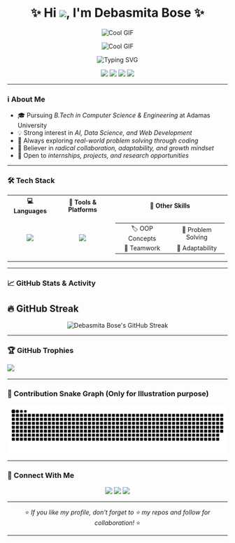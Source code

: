 ### <h1 align="center">✨ Hi <img src="https://i.ibb.co/zH54XZbH/five-unscreen.gif" width="30">, I'm Debasmita Bose ✨</h1>

<p align="center">
  <img src="https://images-wixmp-ed30a86b8c4ca887773594c2.wixmp.com/f/c83c004e-1370-4756-88e5-4071de797088/di2yz17-b809bf94-8622-4b51-901f-3d84da49ad5d.gif" width="700" alt="Cool GIF" />
</p>

<p align="center">
  <img src="https://images-wixmp-ed30a86b8c4ca887773594c2.wixmp.com/f/c83c004e-1370-4756-88e5-4071de797088/di2yz17-b809bf94-8622-4b51-901f-3d84da49ad5d.gif?token=eyJ0eXAiOiJKV1QiLCJhbGciOiJIUzI1NiJ9.eyJzdWIiOiJ1cm46YXBwOjdlMGQxODg5ODIyNjQzNzNhNWYwZDQxNWVhMGQyNmUwIiwiaXNzIjoidXJuOmFwcDo3ZTBkMTg4OTgyMjY0MzczYTVmMGQ0MTVlYTBkMjZlMCIsIm9iaiI6W1t7InBhdGgiOiIvZi9jODNjMDA0ZS0xMzcwLTQ3NTYtODhlNS00MDcxZGU3OTcwODgvZGkyeXoxNy1iODA5YmY5NC04NjIyLTRiNTEtOTAxZi0zZDg0ZGE0OWFkNWQuZ2lmIn1dXSwiYXVkIjpbInVybjpzZXJ2aWNlOmZpbGUuZG93bmxvYWQiXX0.M4Riwrjoo265UYd_MNvscxG_WmxXLEEpmaSvYv-t2nE" width="700" alt="Cool GIF" />
</p>


<p align="center">
  <img src="https://readme-typing-svg.demolab.com?font=Fira+Code&size=24&duration=3000&pause=1200&color=FF69B4&center=true&vCenter=true&width=600&lines=%F0%9F%92%BB+Computer+Science+Engineer+%F0%9F%92%BB;%F0%9F%8C%90+Learning+Web+Development+%F0%9F%8C%90;%F0%9F%A4%96+Exploring+AI+%26+Machine+Learning+%F0%9F%A4%96;%F0%9F%93%8A+Data+Science+%7C+Problem+Solving+%F0%9F%93%8A;%E2%9A%A1+Tech+Enthusiast+%E2%9A%A1;%F0%9F%8C%8D+Open+to+Projects+%26+Collaboration+%F0%9F%8C%8D" alt="Typing SVG" />
</p>


<p align="center">
  <a href="mailto:dbose272@gmail.com"><img src="https://img.shields.io/badge/Personal--Mail-D14836?style=for-the-badge&logo=gmail&logoColor=white"></a>
  <a href="mailto:debasmita.bose@stu.adamasuniversity.ac.in"><img src="https://img.shields.io/badge/University--Mail-0A66C2?style=for-the-badge&logo=gmail&logoColor=white"></a>
  <a href="https://github.com/DebasmitaBose0"><img src="https://img.shields.io/badge/GitHub-181717?style=for-the-badge&logo=github&logoColor=white"></a>
  <a href="https://www.linkedin.com/in/debasmita-bose-0002b329a/"><img src="https://img.shields.io/badge/LinkedIn-0077B5?style=for-the-badge&logo=linkedin&logoColor=white"></a>
</p>

---

### ℹ About Me  

- 🎓 Pursuing *B.Tech in Computer Science & Engineering* at Adamas University  
- 💡 Strong interest in *AI, Data Science, and Web Development*  
- 📌 Always exploring *real-world problem solving through coding*  
- 🤝 Believer in *radical collaboration, adaptability, and growth mindset*  
- 🚀 Open to *internships, projects, and research opportunities*  

---

### 🛠 Tech Stack  

<p align="center">
  <table>
    <tr>
      <th>💻 Languages</th>
      <th>🔧 Tools & Platforms</th>
      <th>🌟 Other Skills</th>
    </tr>
    <tr>
      <td align="center">
        <img src="https://skillicons.dev/icons?i=c,cpp,java,python,javascript" height="55"/><br/>
      </td>
      <td align="center">
        <img src="https://skillicons.dev/icons?i=git,github,vscode,mysql,html,css" height="55"/><br/>
      </td>
      <td align="center">
        <table>
          <tr>
            <td align="center">
              🏷 OOP Concepts
            </td>
            <td align="center">
              🧩 Problem Solving
            </td>
          </tr>
          <tr>
            <td align="center">
              🤝 Teamwork
            </td>
            <td align="center">
              🔄 Adaptability
            </td>
          </tr>
        </table>
      </td>
    </tr>
  </table>
</p>

---

### 📈 GitHub Stats & Activity  

## 🔥 GitHub Streak

<p align="center">
  <img src="https://streak-stats.vercel.app/?user=DebasmitaBose0&theme=tokyonight&hide_border=true" alt="Debasmita Bose's GitHub Streak" />
</p>



---

### 🏆 GitHub Trophies
![](https://github-profile-trophy.vercel.app/?username=DebasmitaBose0&theme=dracula&no-frame=false&no-bg=true&margin-w=4)

---

### 🐍 Contribution Snake Graph (Only for Illustration purpose)
<p align="center"> <img src="https://raw.githubusercontent.com/platane/platane/output/github-contribution-grid-snake.svg" alt="Snake animation" /> </p>

---

### 🤝 Connect With Me  

<p align="center">
  <a href="mailto:dbose272@gmail.com"><img src="https://img.shields.io/badge/Gmail-D14836?style=for-the-badge&logo=gmail&logoColor=white"></a>
  <a href="https://github.com/DebasmitaBose0"><img src="https://img.shields.io/badge/GitHub-181717?style=for-the-badge&logo=github&logoColor=white"></a>
  <a href="https://www.linkedin.com/in/debasmita-bose-0002b329a/"><img src="https://img.shields.io/badge/LinkedIn-0077B5?style=for-the-badge&logo=linkedin&logoColor=white"></a>
</p>

---

<p align="center">
  ⭐ <em>If you like my profile, don’t forget to ⭐ my repos and follow for collaboration!</em> ⭐
</p>

---

